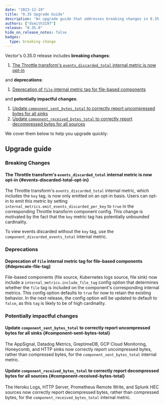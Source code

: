 ```yaml
---
date: "2023-12-19"
title: "0.35 Upgrade Guide"
description: "An upgrade guide that addresses breaking changes in 0.35.0"
authors: ["dsmith3197"]
release: "0.35.0"
hide_on_release_notes: false
badges:
  type: breaking change
---
```


Vector's 0.35.0 release includes **breaking changes**:

1. [The Throttle transform's `events_discarded_total` internal metric is now opt-in](#events-discarded-total-opt-in)

and **deprecations**:

1. [Deprecation of `file` internal metric tag for file-based components](#deprecate-file-tag)

and **potentially impactful changes**:

1. [Update `component_sent_bytes_total` to correctly report uncompressed bytes for all sinks](#component-sent-bytes-total)
1. [Update `component_received_bytes_total` to correctly report decompressed bytes for all sources](#component-received-bytes-total)

We cover them below to help you upgrade quickly:

## Upgrade guide

### Breaking Changes

#### The Throttle transform's `events_discarded_total` internal metric is now opt-in {#events-discarded-total-opt-in}

The Throttle transform's `events_discarded_total` internal metric, which includes the `key` tag, is now only emitted on
an opt-in basis. Users can opt-in to emit this metric by setting `internal_metrics.emit_events_discarded_per_key` to `true`
in the corresponding Throttle transform component config. This change is motivated by the fact that the `key` metric tag has
potentially unbounded cardinality.

To view events discarded without the `key` tag, use the `component_discarded_events_total` internal metric.

### Deprecations

#### Deprecation of `file` internal metric tag for file-based components {#deprecate-file-tag}

File-based components (file source, Kubernetes logs source, file sink) now include a
`internal_metrics.include_file_tag` config option that determines whether the `file` tag is included on the
component's corresponding internal metrics. This config option defaults to `true` for now to retain the
existing behavior. In the next release, the config option will be updated to default to `false`, as this
`tag` is likely to be of high cardinality.

### Potentially impactful changes

#### Update `component_sent_bytes_total` to correctly report uncompressed bytes for all sinks {#component-sent-bytes-total}

The AppSignal, Datadog Metrics, GreptimeDB, GCP Cloud Monitoring, Honeycomb, and HTTP sinks now correctly
report uncompressed bytes, rather than compressed bytes, for the `component_sent_bytes_total` internal metric.

#### Update `component_received_bytes_total` to correctly report decompressed bytes for all sources {#component-received-bytes-total}

The Heroku Logs, HTTP Server, Prometheus Remote Write, and Splunk HEC sources now correctly report decompressed bytes,
rather than compressed bytes, for the `component_received_bytes_total` internal metric.
